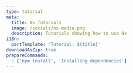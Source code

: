 ```yaml
---
type: tutorial
meta:
  title: Nx Tutorials
  image: /socials/nx-media.png
  description: Tutorials showing how to use Nx
i18n:
  partTemplate: 'Tutorial: ${title}'
downloadAsZip: true
prepareCommands:
  - ['npm install', 'Installing dependencies']
---
```

